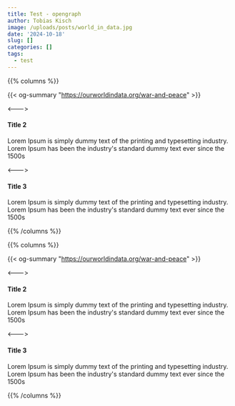 ```yaml
---
title: Test - opengraph
author: Tobias Kisch
image: /uploads/posts/world_in_data.jpg
date: '2024-10-18'
slug: []
categories: []
tags:
  - test
---
```



{{% columns %}}

{{< og-summary "https://ourworldindata.org/war-and-peace" >}}


<--->

#### Title 2

Lorem Ipsum is simply dummy text of the printing and typesetting industry. Lorem Ipsum has been the industry's standard dummy text ever since the 1500s

<--->

#### Title 3

Lorem Ipsum is simply dummy text of the printing and typesetting industry. Lorem Ipsum has been the industry's standard dummy text ever since the 1500s

{{% /columns %}}


{{% columns %}}

{{< og-summary "https://ourworldindata.org/war-and-peace" >}}


<--->

#### Title 2

Lorem Ipsum is simply dummy text of the printing and typesetting industry. Lorem Ipsum has been the industry's standard dummy text ever since the 1500s

<--->

#### Title 3

Lorem Ipsum is simply dummy text of the printing and typesetting industry. Lorem Ipsum has been the industry's standard dummy text ever since the 1500s

{{% /columns %}}




